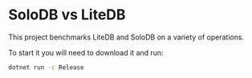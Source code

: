 # SoloDB vs LiteDB

This project benchmarks LiteDB and SoloDB on a variety of operations.


To start it you will need to download it and run:

```sh
dotnet run -c Release
```
